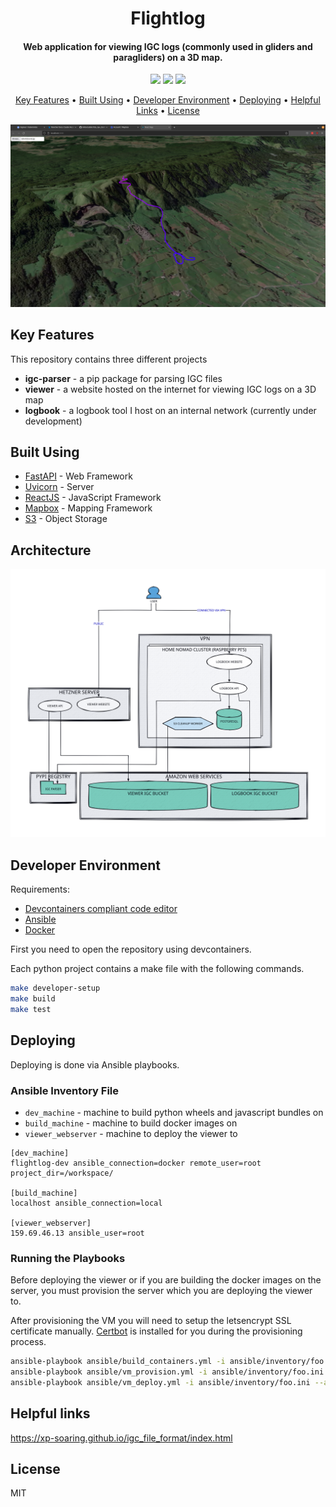 
<h1 align="center">Flightlog<br></h1>

<h4 align="center">Web application for viewing IGC logs (commonly used in gliders and paragliders) on a 3D map.</h4>

<p align="center">
  <img src="https://img.shields.io/badge/status-active-green" />
  <img src="https://img.shields.io/github/issues/millarcalder/flightlog" />
  <img src="https://img.shields.io/github/issues-pr/millarcalder/flightlog" />
</p>

<p align="center">
  <a href="#key-features">Key Features</a> •
  <a href="#built-using">Built Using</a> •
  <a href="#developer-environment">Developer Environment</a> •
  <a href="#deploying">Deploying</a> •
  <a href="#helpful-links">Helpful Links</a> •
  <a href="#license">License</a>
</p>

![screenshot](screenshot.png)

## Key Features

This repository contains three different projects

 - **igc-parser** - a pip package for parsing IGC files
 - **viewer** - a website hosted on the internet for viewing IGC logs on a 3D map
 - **logbook** - a logbook tool I host on an internal network (currently under development)

## Built Using

- [FastAPI](https://fastapi.tiangolo.com/) - Web Framework
- [Uvicorn](https://www.uvicorn.org/) - Server
- [ReactJS](https://react.dev/) - JavaScript Framework
- [Mapbox](https://visgl.github.io/react-map-gl/) - Mapping Framework
- [S3](https://docs.aws.amazon.com/s3/) - Object Storage

## Architecture

![architecture](architecture.svg)

## Developer Environment

Requirements:

 - [Devcontainers compliant code editor](https://containers.dev/)
 - [Ansible](https://www.ansible.com/)
 - [Docker](https://www.docker.com/)

First you need to open the repository using devcontainers.

Each python project contains a make file with the following commands.
```bash
make developer-setup
make build
make test
```

## Deploying

Deploying is done via Ansible playbooks.

### Ansible Inventory File

 - `dev_machine` - machine to build python wheels and javascript bundles on
 - `build_machine` - machine to build docker images on
 - `viewer_webserver` - machine to deploy the viewer to

```
[dev_machine]
flightlog-dev ansible_connection=docker remote_user=root project_dir=/workspace/

[build_machine]
localhost ansible_connection=local

[viewer_webserver]
159.69.46.13 ansible_user=root
```

### Running the Playbooks

Before deploying the viewer or if you are building the docker images on the server, you must provision the server which you are deploying the viewer to.

After provisioning the VM you will need to setup the letsencrypt SSL certificate manually. [Certbot](https://certbot.eff.org/) is installed for you during the provisioning process.

```bash
ansible-playbook ansible/build_containers.yml -i ansible/inventory/foo.ini --ask-vault-password --ask-become-pass
ansible-playbook ansible/vm_provision.yml -i ansible/inventory/foo.ini --ask-vault-password --ask-become-pass
ansible-playbook ansible/vm_deploy.yml -i ansible/inventory/foo.ini --ask-vault-password --ask-become-pass
```

## Helpful links

https://xp-soaring.github.io/igc_file_format/index.html

## License

MIT
